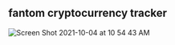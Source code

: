 ## fantom cryptocurrency tracker

![Screen Shot 2021-10-04 at 10 54 43 AM](https://user-images.githubusercontent.com/50073310/135874243-b119f053-bd69-47ba-a968-4290e8762387.png)
